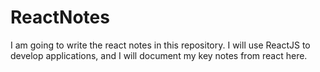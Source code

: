 # ReactNotes
I am going to write the react notes in this repository. I will use ReactJS to develop applications, and I will document my key notes from react here.
